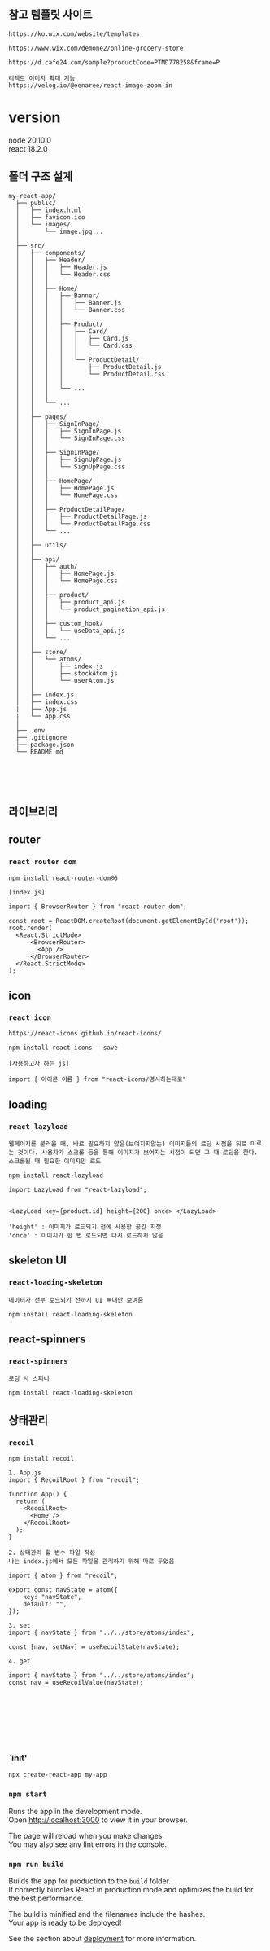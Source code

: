 ## 참고 템플릿 사이트

```
https://ko.wix.com/website/templates

https://www.wix.com/demone2/online-grocery-store

https://d.cafe24.com/sample?productCode=PTMD778258&frame=P

리액트 이미지 확대 기능
https://velog.io/@eenaree/react-image-zoom-in
```

# version

node 20.10.0
</br>
react 18.2.0
</br>

## 폴더 구조 설계

```
my-react-app/
  ├── public/
  │   ├── index.html
  │   ├── favicon.ico
  │   └── images/
  │       └── image.jpg...
  │
  ├── src/
  │   ├── components/
  │   │   ├── Header/
  │   │   │   ├── Header.js
  │   │   │   └── Header.css
  │   │   │
  │   │   ├── Home/
  │   │   │   ├── Banner/
  │   │   │   │   ├── Banner.js
  │   │   │   │   └── Banner.css
  │   │   │   │
  │   │   │   ├── Product/
  │   │   │   │   ├── Card/
  │   │   │   │   │   ├── Card.js
  │   │   │   │   │   └── Card.css
  │   │   │   │   │
  │   │   │   │   └── ProductDetail/
  │   │   │   │       ├── ProductDetail.js
  │   │   │   │       └── ProductDetail.css
  │   │   │   │
  │   │   │   └── ...
  │   │   │
  │   │   └── ...
  │   │
  │   ├── pages/
  │   │   ├── SignInPage/
  │   │   │   ├── SignInPage.js
  │   │   │   └── SignInPage.css
  │   │   │
  │   │   ├── SignInPage/
  │   │   │   ├── SignUpPage.js
  │   │   │   └── SignUpPage.css
  │   │   │
  │   │   ├── HomePage/
  │   │   │   ├── HomePage.js
  │   │   │   └── HomePage.css
  │   │   │
  │   │   ├── ProductDetailPage/
  │   │   │   ├── ProductDetailPage.js
  │   │   │   └── ProductDetailPage.css
  │   │   └── ...
  │   │
  │   ├── utils/
  │   │
  │   ├── api/
  │   │   ├── auth/
  │   │   │   ├── HomePage.js
  │   │   │   └── HomePage.css
  │   │   │
  │   │   ├── product/
  │   │   │   ├── product_api.js
  │   │   │   └── product_pagination_api.js
  │   │   │
  │   │   ├── custom_hook/
  │   │   │   └── useData_api.js
  │   │   └── ...
  │   │
  │   ├── store/
  │   │   └── atoms/
  │   │       ├── index.js
  │   │       ├── stockAtom.js
  │   │       └── userAtom.js
  │   │
  │   ├── index.js
  │   ├── index.css
  |   ├── App.js
  |   └── App.css
  │
  ├── .env
  ├── .gitignore
  ├── package.json
  └── README.md
```

<br />
<br />
<br />

## 라이브러리

## router

### `react router dom`

```
npm install react-router-dom@6

[index.js]

import { BrowserRouter } from "react-router-dom";

const root = ReactDOM.createRoot(document.getElementById('root'));
root.render(
  <React.StrictMode>
      <BrowserRouter>
        <App />
      </BrowserRouter>
  </React.StrictMode>
);
```

## icon

### `react icon`

```
https://react-icons.github.io/react-icons/

npm install react-icons --save

[사용하고자 하는 js]

import { 아이콘 이름 } from "react-icons/명시하는대로"
```

## loading

### `react lazyload`

```
웹페이지를 불러올 때, 바로 필요하지 않은(보여지지않는) 이미지들의 로딩 시점을 뒤로 미루는 것이다. 사용자가 스크롤 등을 통해 이미지가 보여지는 시점이 되면 그 때 로딩을 한다.
스크롤될 때 필요한 이미지만 로드

npm install react-lazyload

import LazyLoad from "react-lazyload";


<LazyLoad key={product.id} height={200} once> </LazyLoad>

'height' : 이미지가 로드되기 전에 사용할 공간 지정
'once' : 이미지가 한 번 로드되면 다시 로드하지 않음
```

## skeleton UI

### `react-loading-skeleton`

```
데이터가 전부 로드되기 전까지 UI 뼈대만 보여줌

npm install react-loading-skeleton
```

## react-spinners

### `react-spinners`

```
로딩 시 스피너

npm install react-loading-skeleton
```

## 상태관리

### `recoil`

```
npm install recoil

1. App.js
import { RecoilRoot } from "recoil";

function App() {
  return (
    <RecoilRoot>
      <Home />
    </RecoilRoot>
  );
}

2. 상태관리 할 변수 파일 작성
나는 index.js에서 모든 파일을 관리하기 위해 따로 두었음

import { atom } from "recoil";

export const navState = atom({
    key: "navState",
    default: "",
});

3. set
import { navState } from "../../store/atoms/index";

const [nav, setNav] = useRecoilState(navState);

4. get

import { navState } from "../../store/atoms/index";
const nav = useRecoilValue(navState);
```

###

<br />
<br />
<br />
<br />
<br />

### `init'

```
npx create-react-app my-app
```

### `npm start`

Runs the app in the development mode.\
Open [http://localhost:3000](http://localhost:3000) to view it in your browser.

The page will reload when you make changes.\
You may also see any lint errors in the console.

### `npm run build`

Builds the app for production to the `build` folder.\
It correctly bundles React in production mode and optimizes the build for the best performance.

The build is minified and the filenames include the hashes.\
Your app is ready to be deployed!

See the section about [deployment](https://facebook.github.io/create-react-app/docs/deployment) for more information.
